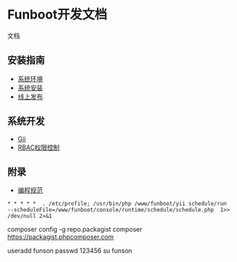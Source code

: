 Funboot开发文档
====================

文档

安装指南
------------

* [系统环境](env.md)
* [系统安装](installation.md)
* [线上发布](publish.md)


系统开发
------------

* [Gii](gii.md)
* [RBAC权限控制](rbac.md)


附录
------------

* [编程规范](code.md)


```
* * * * *  . /etc/profile; /usr/bin/php /www/funboot/yii schedule/run --scheduleFile=/www/funboot/console/runtime/schedule/schedule.php  1>> /dev/null 2>&1
```

composer config -g repo.packagist composer https://packagist.phpcomposer.com

useradd funson
passwd 123456
su funson